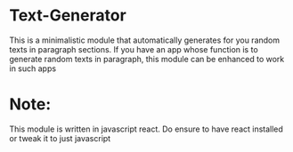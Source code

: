# Text-Generator
This is a minimalistic module that automatically generates for you random texts in paragraph sections. 
If you have an app whose function is to generate random texts in paragraph, this module can be enhanced to work in such apps

# Note:
This module is written in javascript react. Do ensure to have react installed or tweak it to just javascript

